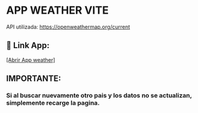 
# APP WEATHER VITE

API utilizada: https://openweathermap.org/current









## 🔗 Link App:
[[Abrir App weather]](https://tobiassl.github.io/APP-WEATHER-REACT-VITE/)




## IMPORTANTE:

### Si al buscar nuevamente otro pais y los datos no se actualizan, simplemente recarge la pagina. 



